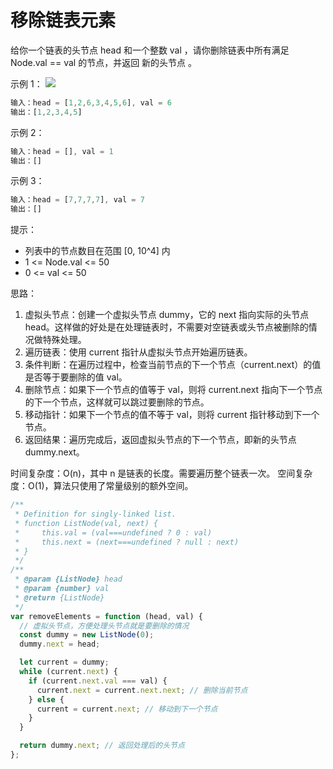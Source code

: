# 移除链表元素

给你一个链表的头节点 head 和一个整数 val ，请你删除链表中所有满足 Node.val == val 的节点，并返回 新的头节点 。

示例 1：
![](https://assets.leetcode.com/uploads/2021/03/06/removelinked-list.jpg)

```javascript
输入：head = [1,2,6,3,4,5,6], val = 6
输出：[1,2,3,4,5]
```

示例 2：

```javascript
输入：head = [], val = 1
输出：[]
```

示例 3：

```javascript
输入：head = [7,7,7,7], val = 7
输出：[]
```

提示：

- 列表中的节点数目在范围 [0, 10^4] 内
- 1 <= Node.val <= 50
- 0 <= val <= 50

思路：

1. 虚拟头节点：创建一个虚拟头节点 dummy，它的 next 指向实际的头节点 head。这样做的好处是在处理链表时，不需要对空链表或头节点被删除的情况做特殊处理。
2. 遍历链表：使用 current 指针从虚拟头节点开始遍历链表。
3. 条件判断：在遍历过程中，检查当前节点的下一个节点（current.next）的值是否等于要删除的值 val。
4. 删除节点：如果下一个节点的值等于 val，则将 current.next 指向下一个节点的下一个节点，这样就可以跳过要删除的节点。
5. 移动指针：如果下一个节点的值不等于 val，则将 current 指针移动到下一个节点。
6. 返回结果：遍历完成后，返回虚拟头节点的下一个节点，即新的头节点 dummy.next。

时间复杂度：O(n)，其中 n 是链表的长度。需要遍历整个链表一次。
空间复杂度：O(1)，算法只使用了常量级别的额外空间。

```javascript
/**
 * Definition for singly-linked list.
 * function ListNode(val, next) {
 *     this.val = (val===undefined ? 0 : val)
 *     this.next = (next===undefined ? null : next)
 * }
 */
/**
 * @param {ListNode} head
 * @param {number} val
 * @return {ListNode}
 */
var removeElements = function (head, val) {
  // 虚拟头节点，方便处理头节点就是要删除的情况
  const dummy = new ListNode(0);
  dummy.next = head;

  let current = dummy;
  while (current.next) {
    if (current.next.val === val) {
      current.next = current.next.next; // 删除当前节点
    } else {
      current = current.next; // 移动到下一个节点
    }
  }

  return dummy.next; // 返回处理后的头节点
};
```
